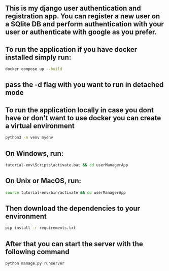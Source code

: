 ## This is my django user authentication and registration app. You can register a new user on a SQlite DB and perform authentication with your user or authenticate with google as you prefer.



## To run the application if you have docker installed simply run:

```bash
docker compose up --build
```

## pass the -d flag with you want to run in detached mode


## To run the application locally in case you dont have or don't want to use docker you can create a virtual environment

```bash
python3 -m venv myenv
```

## On Windows, run:

```bash
tutorial-env\Scripts\activate.bat && cd userManagerApp
```

## On Unix or MacOS, run:

```bash
source tutorial-env/bin/activate && cd userManagerApp
```
## Then download the dependencies to your environment

```bash
pip install -r requirements.txt
```

## After that you can start the server with the following command
```bash
python manage.py runserver
```